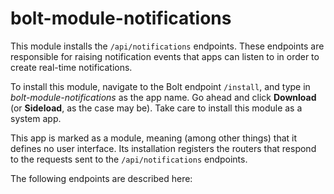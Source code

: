 # bolt-module-notifications

This module installs the `/api/notifications` endpoints. These endpoints are responsible for raising notification events that apps can listen to in order to create real-time notifications.

To install this module, navigate to the Bolt endpoint `/install`, and type in _bolt-module-notifications_ as the app name. Go ahead and click **Download** \(or **Sideload**, as the case may be\). Take care to install this module as a system app.

This app is marked as a module, meaning \(among other things\) that it defines no user interface. Its installation registers the routers that respond to the requests sent to the `/api/notifications` endpoints.

The following endpoints are described here:



